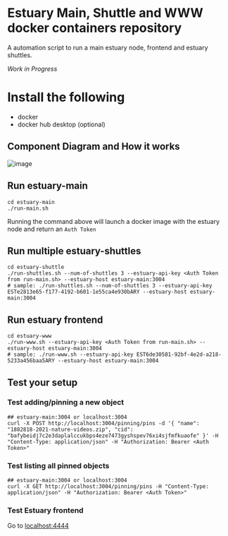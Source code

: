 # Estuary Main, Shuttle and WWW docker containers repository

A  automation script to run a main estuary node, frontend and estuary shuttles.

*Work in Progress*

# Install the following

- docker
- docker hub desktop (optional)

## Component Diagram and How it works

![image](https://user-images.githubusercontent.com/4479171/157367382-d7e460c4-0c82-4a71-af5d-b5e1810d09c3.png)

## Run estuary-main
```
cd estuary-main
./run-main.sh
```
Running the command above will launch a docker image with the estuary node and return an `Auth Token`

## Run multiple estuary-shuttles
```
cd estuary-shuttle
./run-shuttles.sh --num-of-shuttles 3 --estuary-api-key <Auth Token from run-main.sh> --estuary-host estuary-main:3004
# sample: ./run-shuttles.sh --num-of-shuttles 3 --estuary-api-key ESTe2813e65-f177-4192-b601-1e55ca4e930bARY --estuary-host estuary-main:3004
```

## Run estuary frontend 
```
cd estuary-www
./run-www.sh --estuary-api-key <Auth Token from run-main.sh> --estuary-host estuary-main:3004
# sample: ./run-www.sh --estuary-api-key EST6de30581-92bf-4e2d-a218-5233a456baa5ARY --estuary-host estuary-main:3004
```
## Test your setup

### Test adding/pinning a new object
```
## estuary-main:3004 or localhost:3004
curl -X POST http://localhost:3004/pinning/pins -d '{ "name": "1882818-2021-nature-videos.zip", "cid": "bafybeidj7c2e3daplalccukbps4eze7473gyshspev76xi4sjfmfkuaofe" }' -H "Content-Type: application/json" -H "Authorization: Bearer <Auth Token>"

```

### Test listing all pinned objects
```
## estuary-main:3004 or localhost:3004
curl -X GET http://localhost:3004/pinning/pins -H "Content-Type: application/json" -H "Authorization: Bearer <Auth Token>"
```

### Test Estuary frontend

Go to [localhost:4444](localhost:4444)

